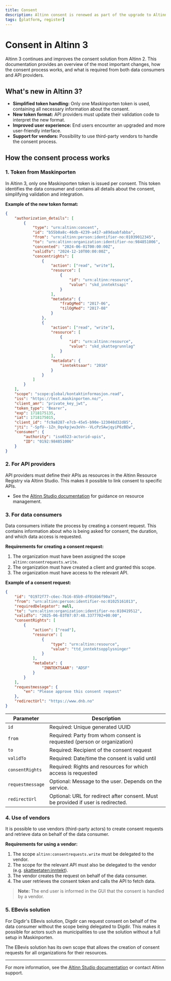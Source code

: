 ```yaml
---
title: Consent
description: Altinn consent is renewed as part of the upgrade to Altinn 3
tags: [platform, register]
---
```


# Consent in Altinn 3

Altinn 3 continues and improves the consent solution from Altinn 2. This documentation provides an overview of the most important changes, how the consent process works, and what is required from both data consumers and API providers.

## What's new in Altinn 3?

- **Simplified token handling:** Only one Maskinporten token is used, containing all necessary information about the consent.
- **New token format:** API providers must update their validation code to interpret the new format.
- **Improved user experience:** End users encounter an upgraded and more user-friendly interface.
- **Support for vendors:** Possibility to use third-party vendors to handle the consent process.

## How the consent process works

### 1. Token from Maskinporten

In Altinn 3, only one Maskinporten token is issued per consent. This token identifies the data consumer and contains all details about the consent, simplifying validation and integration.

**Example of the new token format:**

```json
{
    "authorization_details": [
        {
            "type": "urn:altinn:concent",
            "id": "b55b0a8c-46db-4239-a417-a89daabfabba",
            "from": "urn:altinn:person:identifier-no:01039012345",
            "to": "urn:altinn:organization:identifier-no:984851006",
            "concented": "2024-06-01T00:00:00Z",
            "validTo": "2024-12-10T00:00:00Z",
            "concentrights": [
                {
                    "action": ["read", "write"],
                    "resource": [
                        {
                            "id": "urn:altinn:resource",
                            "value": "skd_inntektsapi"
                        }
                    ],
                    "metadata": {
                        "fraOgMed": "2017-06",
                        "tilOgMed": "2017-08"
                    }
                },
                {
                    "action": ["read", "write"],
                    "resource": [
                        {
                            "id": "urn:altinn:resource",
                            "value": "skd_skattegrunnlag"
                        }
                    ],
                    "metadata": {
                        "inntektsaar": "2016"
                    }
                }
            ]
        }
    ],
    "scope": "scope:global/kontaktinformasjon.read",
    "iss": "https://test.maskinporten.no/",
    "client_amr": "private_key_jwt",
    "token_type": "Bearer",
    "exp": 1718175135,
    "iat": 1718175015,
    "client_id": "fc9a8287-e7cb-45e5-b90e-123048d32d85",
    "jti": "-SpfU--1Zn_Oqvkpjwu3oVn--VLcPzSAwjqyiP6zBEw",
    "consumer": {
        "authority": "iso6523-actorid-upis",
        "ID": "0192:984851006"
    }
}
```

### 2. For API providers

API providers must define their APIs as resources in the Altinn Resource Registry via Altinn Studio. This makes it possible to link consent to specific APIs.

- See the [Altinn Studio documentation](https://docs.altinn.studio/) for guidance on resource management.

### 3. For data consumers

Data consumers initiate the process by creating a consent request. This contains information about who is being asked for consent, the duration, and which data access is requested.

**Requirements for creating a consent request:**

1. The organization must have been assigned the scope `altinn:consentrequests.write`.
2. The organization must have created a client and granted this scope.
3. The organization must have access to the relevant API.

**Example of a consent request:**

```json
{
    "id": "01972f77-c6ec-7b16-85b9-df016b6f90a7",
    "from": "urn:altinn:person:identifier-no:01025161013",
    "requiredDelegator": null,
    "to": "urn:altinn:organization:identifier-no:810419512",
    "validTo": "2025-06-03T07:07:48.3377702+00:00",
    "consentRights": [
        {
            "action": ["read"],
            "resource": [
                {
                    "type": "urn:altinn:resource",
                    "value": "ttd_inntektsopplysninger"
                }
            ],
            "metaData": {
                "INNTEKTSAAR": "ADSF"
            }
        }
    ],
    "requestmessage": {
        "en": "Please approve this consent request"
    },
    "redirectUrl": "https://www.dnb.no"
}
```

| Parameter        | Description                                                                 |
|------------------|-----------------------------------------------------------------------------|
| `id`             | Required: Unique generated UUID                                             |
| `from`           | Required: Party from whom consent is requested (person or organization)     |
| `to`             | Required: Recipient of the consent request                                  |
| `validTo`        | Required: Date/time the consent is valid until                              |
| `consentRights`  | Required: Rights and resources for which access is requested                |
| `requestmessage` | Optional: Message to the user. Depends on the service.                     |
| `redirectUrl`    | Optional: URL for redirect after consent. Must be provided if user is redirected. |

### 4. Use of vendors

It is possible to use vendors (third-party actors) to create consent requests and retrieve data on behalf of the data consumer.

**Requirements for using a vendor:**

1. The scope `altinn:consentrequests.write` must be delegated to the vendor.
2. The scope for the relevant API must also be delegated to the vendor (e.g. [skatteetaten:inntekt](https://skatteetaten.github.io/api-dokumentasjon/api/inntekt)).
3. The vendor creates the request on behalf of the data consumer.
4. The user retrieves the consent token and calls the API to fetch data.

> **Note:** The end user is informed in the GUI that the consent is handled by a vendor.

### 5. EBevis solution

For Digdir's EBevis solution, Digdir can request consent on behalf of the data consumer without the scope being delegated to Digdir. This makes it possible for actors such as municipalities to use the solution without a full setup in Maskinporten.

The EBevis solution has its own scope that allows the creation of consent requests for all organizations for their resources.

---

For more information, see the [Altinn Studio documentation](https://docs.altinn.studio/) or contact Altinn support.

